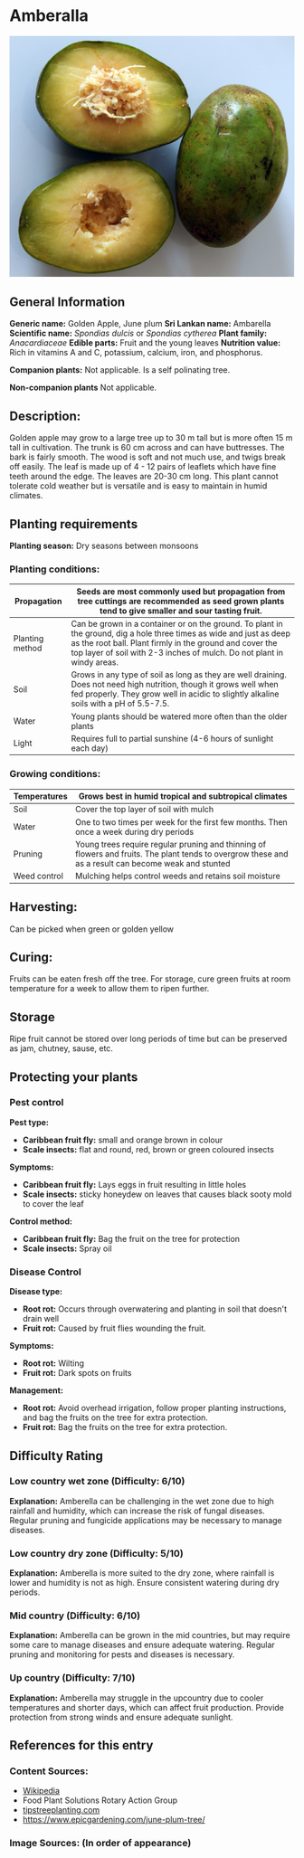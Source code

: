 # Amberalla
![Ambaralla](../../assets/images/Ambaralla.jpeg "Image - Anagoria, Wikimedia Commons")
## General Information
**Generic name:** Golden Apple, June plum
**Sri Lankan name:** Ambarella
**Scientific name:** _Spondias dulcis_ or _Spondias cytherea_
**Plant family:** _Anacardiaceae_
**Edible parts:** Fruit and the young leaves
**Nutrition value:** Rich in vitamins A and C, potassium, calcium, iron, and phosphorus.

**Companion plants:**
Not applicable. Is a self polinating tree.

**Non-companion plants**
Not applicable.

## Description:
Golden apple may grow to a large tree up to 30 m tall but is more often 15 m tall in cultivation. The trunk is 60 cm across and can have buttresses. The bark is fairly smooth. The wood is soft and not much use, and twigs break off easily. The leaf is made up of 4 - 12 pairs of leaflets which have fine teeth around the edge. The leaves are 20-30 cm long. This plant cannot tolerate cold weather but is versatile and is easy to maintain in humid climates.

## Planting requirements
**Planting season:** Dry seasons between monsoons

### Planting conditions:
| Propagation | Seeds are most commonly used but propagation from tree cuttings are recommended as seed grown plants tend to give smaller and sour tasting fruit. |
|----|----|
| Planting method | Can be grown in a container or on the ground. To plant in the ground, dig a hole three times as wide and just as deep as the root ball. Plant firmly in the ground and cover the top layer of soil with 2-3 inches of mulch. Do not plant in windy areas. |
| Soil | Grows in any type of soil as long as they are well draining. Does not need high nutrition, though it grows well when fed properly. They grow well in acidic to slightly alkaline soils with a pH of 5.5-7.5.  |
| Water | Young plants should be watered more often than the older plants |
| Light | Requires full to partial sunshine (4-6 hours of sunlight each day) |

### Growing conditions:

| Temperatures | Grows best in humid tropical and subtropical climates |
|----|----|
| Soil | Cover the top layer of soil with mulch |
| Water | One to two times per week for the first few months. Then once a week during dry periods |
| Pruning | Young trees require regular pruning and thinning of flowers and fruits. The plant tends to overgrow these and as a result can become weak and stunted |
| Weed control | Mulching helps control weeds and retains soil moisture |

## Harvesting:
Can be picked when green or golden yellow

## Curing:
Fruits can be eaten fresh off the tree. For storage, cure green fruits at room temperature for a week to allow them to ripen further.

## Storage
Ripe fruit cannot be stored over long periods of time but can be preserved as jam, chutney, sause, etc.

## Protecting your plants
### Pest control
**Pest type:**
- **Caribbean fruit fly:** small and orange brown in colour 
- **Scale insects:** flat and round, red, brown or green coloured insects 
  
**Symptoms:**
- **Caribbean fruit fly:** Lays eggs in fruit resulting in little holes
- **Scale insects:** sticky honeydew on leaves that causes black sooty mold to cover the leaf
  
**Control method:** 
- **Caribbean fruit fly:** Bag the fruit on the tree for protection
- **Scale insects:** Spray oil

### Disease Control
**Disease type:** 
- **Root rot:** Occurs through overwatering and planting in soil that doesn't drain well
- **Fruit rot:** Caused by fruit flies wounding the fruit. 
  
**Symptoms:** 
- **Root rot:** Wilting
- **Fruit rot:** Dark spots on fruits
  
**Management:** 
- **Root rot:** Avoid overhead irrigation, follow proper planting instructions, and bag the fruits on the tree for extra protection.
- **Fruit rot:** Bag the fruits on the tree for extra protection.

## Difficulty Rating
### Low country wet zone (Difficulty: 6/10)
**Explanation:** Amberella can be challenging in the wet zone due to high rainfall and humidity, which can increase the risk of fungal diseases. Regular pruning and fungicide applications may be necessary to manage diseases.

### Low country dry zone (Difficulty: 5/10)
**Explanation:** Amberella is more suited to the dry zone, where rainfall is lower and humidity is not as high. Ensure consistent watering during dry periods.

### Mid country (Difficulty: 6/10)
**Explanation:** Amberella can be grown in the mid countries, but may require some care to manage diseases and ensure adequate watering. Regular pruning and monitoring for pests and diseases is necessary.

### Up country (Difficulty: 7/10)
**Explanation:** Amberella may struggle in the upcountry due to cooler temperatures and shorter days, which can affect fruit production. Provide protection from strong winds and ensure adequate sunlight.

## References for this entry
### Content Sources:
- [Wikipedia](https://en.wikipedia.org/wiki/Spondias_dulcis)
- Food Plant Solutions Rotary Action Group
- [tipstreeplanting.com](https://tipstreeplanting.com/ambarella-tree-care/)
- https://www.epicgardening.com/june-plum-tree/

### Image Sources: (In order of appearance)

